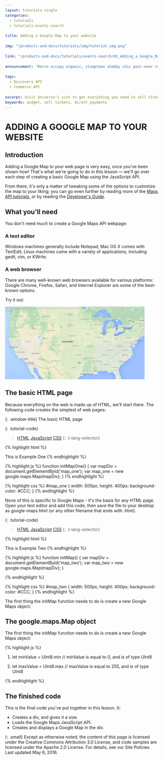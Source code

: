 ```yaml
---
layout: tutorials-single
categories: 
  - tutorials
  - tutorials-events-search

title: Adding a Google Map to your website

img: "/products-and-docs/tutorials/img/tutorial-img.png"

link: "/products-and-docs/tutorials/events-search/01_Adding_a_Google_Map_to_your_website.html"

announcement: "Retro occupy organic, stumptown shabby chic pour-over roof party DIY normcore. Actually artisan organic occupy, Wes Anderson ugh whatever pour-over gastropub selvage."

tags: 
  - Discovery API
  - Commerce API

excerpt: Visit Universe’s site to get everything you need to sell tickets directly on your website at no additional cost.
keywords: widget, sell tickets, direct payments
---
```


# ADDING A GOOGLE MAP TO YOUR WEBSITE

## Introduction

Adding a Google Map to your web page is very easy, once you've been shown how! That's what we're going to do in this lesson — we'll go over each step of creating a basic Google Map using the JavaScript API.

From there, it's only a matter of tweaking some of the options to customize the map to your liking; you can go even further by reading more of the [Maps API tutorials](/products-and-docs/apis/getting-started/), 
or by reading the [Developer's Guide](/products-and-docs/apis/getting-started/).

## What you'll need

You don't need much to create a Google Maps API webpage:

### A text editor

Windows machines generally include Notepad; Mac OS X comes with TextEdit; Linux machines come with a variety of applications, including gedit, vim, or KWrite.

### A web browser

There are many well-known web browsers available for various platforms: Google Chrome, Firefox, Safari, and Internet Explorer are some of the best-known options.

Try it out:

[![Google Maps](/products-and-docs/tutorials/img/map-img.png)](/partners/distribution-partners/)


## The basic HTML page

Because everything on the web is made up of HTML, we'll start there. The following code creates the simplest of web pages:

{: .window-title}
The basic HTML page

{: .tutorial-code}
>[HTML](#html)
>[JavaScript](#js)
>[CSS](#css)
{: .t-lang-selector}

{% highlight html %}
<html>
  <head>This is Example One</head>
  <body>
  </body>
</html>
{% endhighlight %}

{% highlight js %}
function initMapOne() {
    var mapDiv = document.getElementById('map_one');
    var map_one = new google.maps.Map(mapDiv);
}
{% endhighlight %}

{% highlight css %}
#map_one {
    width: 500px;
    height: 400px;
    background-color: #CCC;
}
{% endhighlight %}

None of this is specific to Google Maps - it's the basis for any HTML page. Open your text editor and add this code, then save the file to your desktop as google-maps.html (or any other filename that ends with .html).

{: .tutorial-code}
>[HTML](#html)
>[JavaScript](#js)
>[CSS](#css)
{: .t-lang-selector}

{% highlight html %}
<html>
  <head>This is Example Two</head>
  <body>
  </body>
</html>
{% endhighlight %}

{% highlight js %}
function initMap() {
    var mapDiv = document.getElementById('map_two');
    var map_two = new google.maps.Map(mapDiv);
}

{% endhighlight %}

{% highlight css %}
#map_two {
    width: 500px;
    height: 400px;
    background-color: #CCC;
}
{% endhighlight %}

The first thing the initMap function needs to do is create a new Google Maps object:

## The google.maps.Map object

The first thing the initMap function needs to do is create a new Google Maps object:

{% highlight js %}

1. let minValue = UInt8.min // minValue is equal to 0, and is of type UInt8 

2. let maxValue = UInt8.max // maxValue is equal to 255, and is of type UInt8

{% endhighlight %}

## The finished code

This is the final code you've put together in this lesson. It:

* Creates a div, and gives it a size. 
* Loads the Google Maps JavaScript API. 
* Creates and displays a Google Map in the div.

{: .small}
Except as otherwise noted, the content of this page is licensed under the Creative Commons Attribution 3.0 License, and code samples are licensed under the Apache 2.0 License. For details, see our Site Policies. 
<br>Last updated May 6, 2016.
